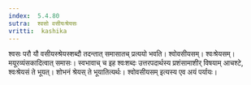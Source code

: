 ```yaml
---
index:  5.4.80
sutra:  श्वसो वसीयःश्रेयसः
vritti:  kashika 
---
```


श्वसः परौ यौ वसीयस्श्रेयस्शब्दौ तदन्तात् समासातच् प्रत्ययो भवति। श्वोवसीयसम्। श्वःश्रेयसम्। मयूरव्यंसकादित्वात् समासः। स्वभावाच् च इह श्वःशब्दः उत्तरपदार्थस्य प्रशंसामाशीर् विषयाम् आचश्टे, श्वःश्रेयसं ते भूयत्। शोभनं श्रेयस् ते भूयातित्यर्थः। श्वोवसीयसम् इत्यस्य एव अयं पर्यायः।

